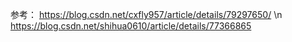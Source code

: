 参考：
https://blog.csdn.net/cxfly957/article/details/79297650/
\n
https://blog.csdn.net/shihua0610/article/details/77366865